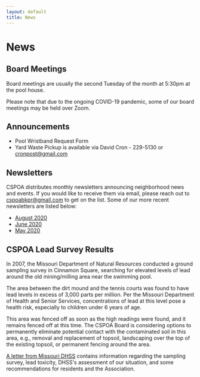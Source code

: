 ```yaml
---
layout: default
title: News
---
```


# News

## Board Meetings

Board meetings are usually the second Tuesday of the month at 5:30pm at the pool house.

Please note that due to the ongoing COVID-19 pandemic, some of our board meetings may be held over Zoom.

## Announcements

* Pool Wristband Request Form
* Yard Waste Pickup is available via David Cron - 229-5130 or [cronpost@gmail.com](mailto:cronpost@gmail.com)

## Newsletters

CSPOA distributes monthly newsletters announcing neighborhood news and events.  If you would like to receive them via email, please reach out to [cspoabkpr@gmail.com](mailto:cspoabkpr@gmail.com) to get on the list.  Some of our more recent newsletters are listed below:

* [August 2020](/files/Newsletter202008.pdf)
* [June 2020](/files/Newsletter202006.pdf)
* [May 2020](/files/Newsletter202005.pdf)

## CSPOA Lead Survey Results

In 2007, the Missouri Department of Natural Resources conducted a ground sampling survey in Cinnamon Square, searching for elevated levels of lead around the old mining/milling area near the swimming pool.

The area between the dirt mound and the tennis courts was found to have lead levels in excess of 3,000 parts per million. Per the Missouri Department of Health and Senior Services, concentrations of lead at this level pose a health risk, especially to children under 6 years of age.

This area was fenced off as soon as the high readings were found, and it remains fenced off at this time. The CSPOA Board is considering options to permanently eliminate potential contact with the contaminated soil in this area, e.g., removal and replacement of topsoil, landscaping over the top of the existing topsoil, or permanent fencing around the area.

[A letter from Missouri DHSS](/files/MissouriDHSSLeadContaminationSurveyResults.pdf) contains information regarding the sampling survey, lead toxicity, DHSS's assessment of our situation, and some recommendations for residents and the Association.
